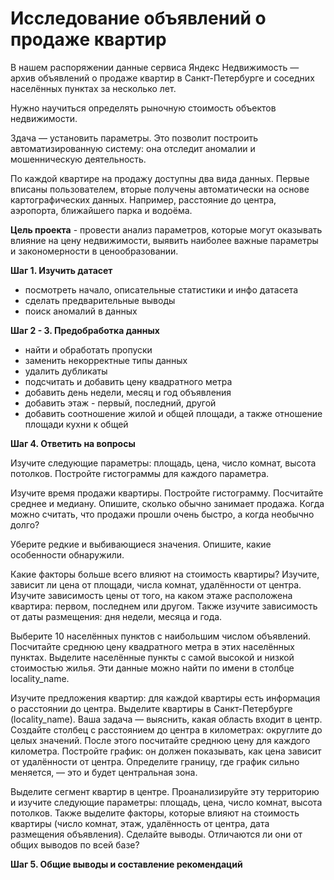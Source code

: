 # Исследование объявлений о продаже квартир

В нашем распоряжении данные сервиса Яндекc Недвижимость — архив объявлений о продаже квартир в Санкт-Петербурге и соседних населённых пунктах за несколько лет.

Нужно научиться определять рыночную стоимость объектов недвижимости.

Здача — установить параметры. Это позволит построить автоматизированную систему: она отследит аномалии и мошенническую деятельность.

По каждой квартире на продажу доступны два вида данных. Первые вписаны пользователем, вторые получены автоматически на основе картографических данных. Например, расстояние до центра, аэропорта, ближайшего парка и водоёма.

**Цель проекта** - провести анализ параметров, которые могут оказывать влияние на цену недвижимости, выявить наиболее важные параметры и закономерности в ценообразовании.

**Шаг 1. Изучить датасет**

- посмотреть начало, описательные статистики и инфо датасета
- сделать предварительные выводы
- поиск аномалий в данных

**Шаг 2 - 3. Предобработка данных**

- найти и обработать пропуски
- заменить некорректные типы данных
- удалить дубликаты
- подсчитать и добавить цену квадратного метра
- добавить день недели, месяц и год объявления
- добавить этаж - первый, последний, другой
- добавить соотношение жилой и общей площади, а также отношение площади кухни к общей

**Шаг 4. Ответить на вопросы**

Изучите следующие параметры: площадь, цена, число комнат, высота потолков. Постройте гистограммы для каждого параметра.

Изучите время продажи квартиры. Постройте гистограмму. Посчитайте среднее и медиану. Опишите, сколько обычно занимает продажа. Когда можно считать, что продажи прошли очень быстро, а когда необычно долго?

Уберите редкие и выбивающиеся значения. Опишите, какие особенности обнаружили.

Какие факторы больше всего влияют на стоимость квартиры? Изучите, зависит ли цена от площади, числа комнат, удалённости от центра. Изучите зависимость цены от того, на каком этаже расположена квартира: первом, последнем или другом. Также изучите зависимость от даты размещения: дня недели, месяца и года.

Выберите 10 населённых пунктов с наибольшим числом объявлений. Посчитайте среднюю цену квадратного метра в этих населённых пунктах. Выделите населённые пункты с самой высокой и низкой стоимостью жилья. Эти данные можно найти по имени в столбце locality_name.

Изучите предложения квартир: для каждой квартиры есть информация о расстоянии до центра. Выделите квартиры в Санкт-Петербурге (locality_name). Ваша задача — выяснить, какая область входит в центр. Создайте столбец с расстоянием до центра в километрах: округлите до целых значений. После этого посчитайте среднюю цену для каждого километра. Постройте график: он должен показывать, как цена зависит от удалённости от центра. Определите границу, где график сильно меняется, — это и будет центральная зона.

Выделите сегмент квартир в центре. Проанализируйте эту территорию и изучите следующие параметры: площадь, цена, число комнат, высота потолков. Также выделите факторы, которые влияют на стоимость квартиры (число комнат, этаж, удалённость от центра, дата размещения объявления). Сделайте выводы. Отличаются ли они от общих выводов по всей базе?

**Шаг 5. Общие выводы и составление рекомендаций**

